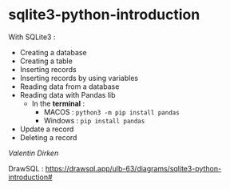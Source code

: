 # sqlite3-python-introduction

With SQLite3 : 
- Creating a database
- Creating a table
- Inserting records
- Inserting records by using variables
- Reading data from a database
- Reading data with Pandas lib
  - In the **terminal** :
    - MACOS : `python3 -m pip install pandas`
    - Windows : `pip install pandas`
- Update a record
- Deleting a record

_Valentin Dirken_

DrawSQL : 
[https://drawsql.app/ulb-63/diagrams/sqlite3-python-introduction#
](https://drawsql.app/ulb-63/diagrams/sqlite3-python-introduction#)

